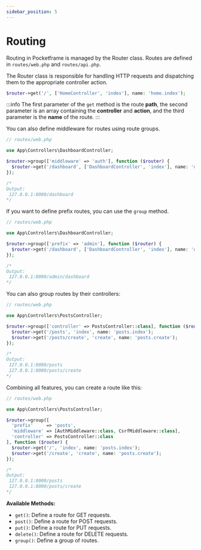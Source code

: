 ```yaml
---
sidebar_position: 5
---
```


# Routing

Routing in Pocketframe is managed by the Router class. Routes are defined in `routes/web.php` and `routes/api.php`.

The Router class is responsible for handling HTTP requests and dispatching them to the appropriate controller action.

```php showLineNumbers
$router->get('/', ['HomeController', 'index'], name: 'home.index');
```

:::info
The first parameter of the `get` method is the route **path**, the second parameter is an array containing the **controller** and **action**, and the third parameter is the **name** of the route.
:::

You can also define middleware for routes using route groups.

```php showLineNumbers
// routes/web.php

use App\Controllers\DashboardController;

$router->group(['middleware' => 'auth'], function ($router) {
  $router->get('/dashboard', ['DashboardController', 'index'], name: 'dashboard.index');
});

/*
Output:
 127.0.0.1:8000/dashboard
*/
```

If you want to define prefix routes, you can use the `group` method.

```php showLineNumbers
// routes/web.php

use App\Controllers\DashboardController;

$router->group(['prefix' => 'admin'], function ($router) {
  $router->get('/dashboard', ['DashboardController', 'index'], name: 'dashboard.index');
});

/*
Output:
 127.0.0.1:8000/admin/dashboard
*/
```

You can also group routes by their controllers:

```php showLineNumbers
// routes/web.php

use App\Controllers\PostsController;

$router->group(['controller' => PostsController::class], function ($router) {
  $router->get('/posts', 'index', name: 'posts.index');
  $router->get('/posts/create', 'create', name: 'posts.create');
});

/*
Output:
 127.0.0.1:8000/posts
 127.0.0.1:8000/posts/create
*/
```

Combining all features, you can create a route like this:

```php showLineNumbers
// routes/web.php

use App\Controllers\PostsController;

$router->group([
  'prefix'     => 'posts',
  'middleware' => [AuthMiddleware::class, CsrfMiddleware::class],
  'controller' => PostsController::class
], function ($router) {
  $router->get('/', 'index', name: 'posts.index');
  $router->get('/create', 'create', name: 'posts.create');
});

/*
Output:
 127.0.0.1:8000/posts
 127.0.0.1:8000/posts/create
*/
```

**Available Methods:**

- `get()`: Define a route for GET requests.
- `post()`: Define a route for POST requests.
- `put()`: Define a route for PUT requests.
- `delete()`: Define a route for DELETE requests.
- `group()`: Define a group of routes.
